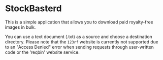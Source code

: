 # StockBasterd

This is a simple application that allows you to download paid royalty-free images in bulk. 

You can use a text document (.txt) as a source and choose a destination directory. Please note that the ``123rf`` website is currently not supported due to an "Access Denied" error when sending requests through user-written code or the 'reqbin' website service.